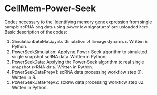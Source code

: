 # CellMem-Power-Seek
Codes necessary to the 'Identifying memory gene expression from single sample scRNA-seq data using power law signatures' are uploaded here. Basic description of the codes:

1. SimulationDataMat.ipynb: Simulation of lineage dynamics. Written in Python.
2. PowerSeekSimulation: Applying Power-Seek algorithm to simulated single snapshot scRNA data. Written in Python.
3. PowerSeekData: Applying the Power-Seek algorithm to real single snapshot scRNA data. Written in Python.
4. PowerSeekDataPrepv1: scRNA data processing workflow step 01. Written in R.
5. PowerSeekDataPrepv2: scRNA data processing workflow step 02. Written in Python.
